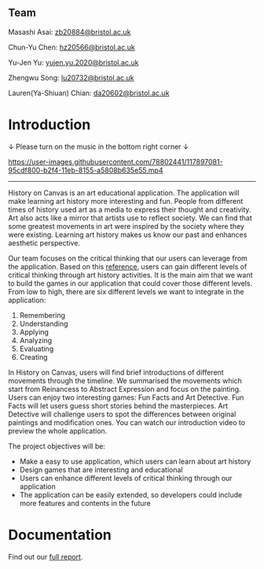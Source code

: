 
## Team
Masashi Asai: <zb20884@bristol.ac.uk>

Chun-Yu Chen: <hz20566@bristol.ac.uk>

Yu-Jen Yu: <yujen.yu.2020@bristol.ac.uk>

Zhengwu Song: <lu20732@bristol.ac.uk>

Lauren(Ya-Shiuan) Chian: <da20602@bristol.ac.uk>

# Introduction
↓ Please turn on the music in the bottom right corner ↓

https://user-images.githubusercontent.com/78802441/117897081-95cdf800-b2f4-11eb-8155-a5808b635e55.mp4

---

History on Canvas is an art educational application. The application will make learning art history more interesting and fun. People from different times of history used art as a media to express their thought and creativity. Art also acts like a mirror that artists use to reflect society. We can find that some greatest movements in art were inspired by the society where they were existing. Learning art history makes us know our past and enhances aesthetic perspective. 

Our team focuses on the critical thinking that our users can leverage from the application. Based on this [reference](https://github.com/yujenyu/Group11_Project/blob/master/Meetings/16.1CriticalThinkingThruArtHistActivities.pdf), users can gain different levels of critical thinking through art history activities. It is the main aim that we want to build the games in our application that could cover those different levels. From low to high, there are six different levels we want to integrate in the application:
1. Remembering
1. Understanding
1. Applying
1. Analyzing
1. Evaluating
1. Creating

In History on Canvas, users will find brief introductions of different movements through the timeline. We summarised the movements which start from Reinancess to Abstract Expression and focus on the painting. Users can enjoy two interesting games: Fun Facts and Art Detective. Fun Facts will let users guess short stories behind the masterpieces. Art Detective will challenge users to spot the differences between original paintings and modification ones. You can watch our introduction video to preview the whole application.

The project objectives will be:
* Make a easy to use application, which users can learn about art history
* Design games that are interesting and educational
* Users can enhance different levels of critical thinking through our application
* The application can be easily extended, so developers could include more features and contents in the future

# Documentation
Find out our [full report](https://github.com/yujenyu/Group11_Project/tree/master/documentation/report).